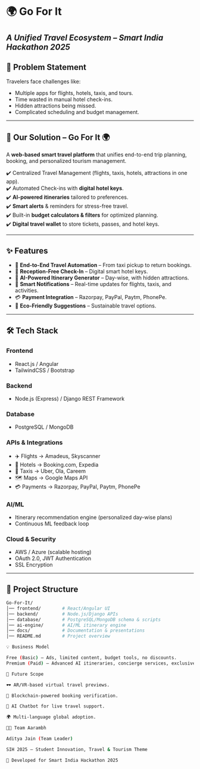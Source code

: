 
# 🌍 Go For It  
*A Unified Travel Ecosystem – Smart India Hackathon 2025*  
---

## 📌 Problem Statement  
Travelers face challenges like:  
- Multiple apps for flights, hotels, taxis, and tours.  
- Time wasted in manual hotel check-ins.  
- Hidden attractions being missed.  
- Complicated scheduling and budget management.  

---

## 🚀 Our Solution – **Go For It 🌍**  
A **web-based smart travel platform** that unifies end-to-end trip planning, booking, and personalized tourism management.  

✔️ Centralized Travel Management (flights, taxis, hotels, attractions in one app).  
✔️ Automated Check-ins with **digital hotel keys**.  
✔️ **AI-powered itineraries** tailored to preferences.  
✔️ **Smart alerts** & reminders for stress-free travel.  
✔️ Built-in **budget calculators & filters** for optimized planning.  
✔️ **Digital travel wallet** to store tickets, passes, and hotel keys.  

---

## ✨ Features  
- 🛫 **End-to-End Travel Automation** – From taxi pickup to return bookings.  
- 🏨 **Reception-Free Check-In** – Digital smart hotel keys.  
- 🤖 **AI-Powered Itinerary Generator** – Day-wise, with hidden attractions.  
- 🔔 **Smart Notifications** – Real-time updates for flights, taxis, and activities.  
- 💳 **Payment Integration** – Razorpay, PayPal, Paytm, PhonePe.  
- 🌱 **Eco-Friendly Suggestions** – Sustainable travel options.  

---

## 🛠️ Tech Stack  

### **Frontend**  
- React.js / Angular  
- TailwindCSS / Bootstrap  

### **Backend**  
- Node.js (Express) / Django REST Framework  

### **Database**  
- PostgreSQL / MongoDB  

### **APIs & Integrations**  
- ✈️ Flights → Amadeus, Skyscanner  
- 🏨 Hotels → Booking.com, Expedia  
- 🚖 Taxis → Uber, Ola, Careem  
- 🗺️ Maps → Google Maps API  
- 💳 Payments → Razorpay, PayPal, Paytm, PhonePe  

### **AI/ML**  
- Itinerary recommendation engine (personalized day-wise plans)  
- Continuous ML feedback loop  

### **Cloud & Security**  
- AWS / Azure (scalable hosting)  
- OAuth 2.0, JWT Authentication  
- SSL Encryption  

---

## 📂 Project Structure  
```bash
Go-For-It/
│── frontend/        # React/Angular UI
│── backend/         # Node.js/Django APIs
│── database/        # PostgreSQL/MongoDB schema & scripts
│── ai-engine/       # AI/ML itinerary engine
│── docs/            # Documentation & presentations
│── README.md        # Project overview

💡 Business Model

Free (Basic) – Ads, limited content, budget tools, no discounts.
Premium (Paid) – Advanced AI itineraries, concierge services, exclusive offers, priority booking & discounts.

🔮 Future Scope

🕶️ AR/VR-based virtual travel previews.

🔗 Blockchain-powered booking verification.

🤖 AI Chatbot for live travel support.

🌍 Multi-language global adoption.

👨‍💻 Team Aarambh

Aditya Jain (Team Leader)

SIH 2025 – Student Innovation, Travel & Tourism Theme

📢 Developed for Smart India Hackathon 2025
